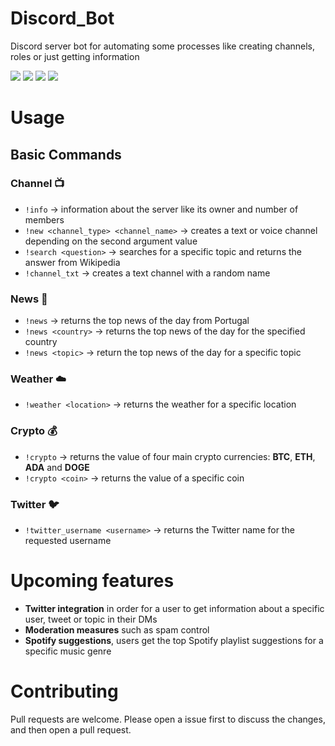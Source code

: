 # Discord_Bot

Discord server bot for automating some processes like creating channels, roles or just getting information

![](https://travis-ci.com/diogolopes18-cyber/IEEE_ISEP_Discord_Bot.svg?branch=main)
![](https://img.shields.io/github/languages/count/diogolopes18-cyber/Discord_Bot)
![](https://img.shields.io/github/repo-size/diogolopes18-cyber/Discord_Bot)
![](https://img.shields.io/github/license/diogolopes18-cyber/Discord_Bot)

# Usage

## Basic Commands

### Channel 📺

- `!info` &rarr; information about the server like its owner and number of members
- `!new <channel_type> <channel_name>` &rarr; creates a text or voice channel depending on the second argument value
- `!search <question>` &rarr; searches for a specific topic and returns the answer from Wikipedia
- `!channel_txt` &rarr; creates a text channel with a random name

### News 📰

- `!news` &rarr; returns the top news of the day from Portugal
- `!news <country>` &rarr; returns the top news of the day for the specified country
- `!news <topic>` &rarr; return the top news of the day for a specific topic

### Weather ☁️

- `!weather <location>` &rarr; returns the weather for a specific location

### Crypto 💰

- `!crypto` &rarr; returns the value of four main crypto currencies: **BTC**, **ETH**, **ADA** and **DOGE**
- `!crypto <coin>` &rarr; returns the value of a specific coin

### Twitter 🐦

- `!twitter_username <username>` &rarr; returns the Twitter name for the requested username

# Upcoming features

- **Twitter integration** in order for a user to get information about a specific user, tweet or topic in their DMs
- **Moderation measures** such as spam control
- **Spotify suggestions**, users get the top Spotify playlist suggestions for a specific music genre

# Contributing

Pull requests are welcome. Please open a issue first to discuss the changes, and then open a pull request.
